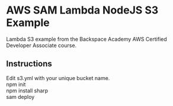 # AWS SAM Lambda NodeJS S3 Example  
Lambda S3 example from the Backspace Academy AWS Certified Developer Associate course.  
## Instructions  
Edit s3.yml with your unique bucket name.  
npm init  
npm install sharp  
sam deploy  
